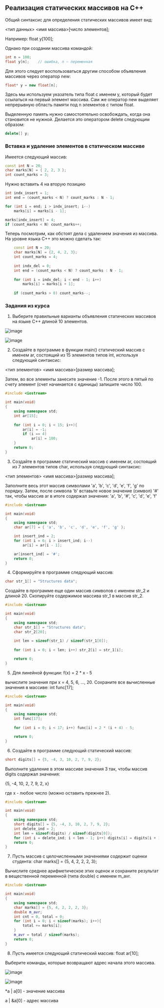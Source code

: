 ## Реализация статических массивов на C++

Общий синтаксис для определения статических массивов имеет вид:

<тип данных> <имя массива>[число элементов];

Например: float y[100];

Однако при создании массива командой:

```c++
int n = 100;
float y[n];    // ошибка, n – переменная
```

Для этого следует воспользоваться другим способом объявления массивов через оператор new:

```c++
float* y = new float[n];
```

Здесь мы используем указатель типа float с именем y, который будет ссылаться на первый элемент массива. Сам же оператор new выделяет непрерывную область памяти под n
элементов с типом float.

Выделенную память нужно самостоятельно освобождать, когда она становится не нужной. Делается это оператором delete следующим образом:

```c++
delete[] y;
```

### Вставка и удаление элементов в статическом массиве

Имеется следующий массив:

```c++
const int N = 20;
char marks[N] = { 2, 2, 3 };
int count_marks = 3;
```

Нужно вставить 4 на вторую позицию

```c++
int indx_insert = 1;
int end = (count_marks < N) ? count_marks : N - 1;

for (int i = end; i > indx_insert; i--)
    marks[i] = marks[i - 1];

marks[indx_insert] = 4;
if (count_marks < N) count_marks++;
```

Теперь посмотрим, как обстоят дела с удалением значения из массива. На уровне языка С++ это можно сделать так:

```c++
    const int N = 20;
    char marks[N] = {2, 4, 2, 3};
    int count_marks = 4;
 
    int indx_del = 0;
    int end = (count_marks < N) ? count_marks : N - 1;
 
    for (int i = indx_del; i < end - 1; i++)
        marks[i] = marks[i + 1];
 
    if (count_marks > 0) count_marks--;
```

### Задания из курса

1. Выберите правильные варианты объявления статических массивов на языке С++ длиной 10 элементов.

![image](https://user-images.githubusercontent.com/124737857/227633187-ef7e4eb0-640d-47a4-98c9-ae633b69571d.png)

![image](https://user-images.githubusercontent.com/124737857/227633278-66a41ada-1c78-4c81-8ffc-6d15ddfbd647.png)

2. Создайте в программе в функции main() статический массив с именем ar, состоящий из 15 элементов типов int, используя следующий синтаксис:

<тип элементов> <имя массива>[размер массива];

Затем, во все элементы занесите значение -1. После этого в пятый по счету элемент (счет начинается с единицы) запишите число 100.

```c++ 
#include <iostream>

int main(void)
{
    using namespace std;
    int ar[15];
    
    for (int i = 0; i < 15; i++){
        ar[i] = -1;
        if (i == 4)
            ar[i] = 100;
    }
    return 0;
}
```

3. Создайте в программе статический массив с именем ar, состоящий из 7 элементов типов char, используя следующий синтаксис:

<тип элементов> <имя массива>[размер массива];

Заполните весь этот массив символами 'a', 'b', 'c', 'd', 'e', 'f', 'g' по порядку. Затем, после символа 'b' вставьте новое значение (символ) '#' так, чтобы массив 
ar в итоге содержал значения: 'a', 'b', '#', 'c', 'd', 'e', 'f'

```c++
#include <iostream>

int main(void)
{
    using namespace std;
    char ar[7] = { 'a', 'b', 'c', 'd', 'e', 'f', 'g' };

    int insert_ind = 2;
    for (int i = 6; i > insert_ind; i--)
        ar[i] = ar[i - 1];

    ar[insert_ind] = '#';
    return 0;
}
```

4. Сформируйте в программе следующий массив:

```c++
char str_1[] = "Structures data";
```

Создайте в программе еще один массив символов с именем str_2 и длиной 20. Скопируйте содержимое массива str_1 в массив str_2.

```c++
#include <iostream>

int main(void)
{
    using namespace std;
    char str_1[] = "Structures data";
    char str_2[20];
    
    int len = sizeof(str_1) / sizeof(str_1[0]);
    
    for (int i = 0; i < len; i++) str_2[i] = str_1[i];

    return 0;
}
```

5. Для линейной функции: f(x) = 2 * x - 5

вычислите значения при x = 4, 5, 6, ..., 20. Сохраните все вычисленные значения в массиве: int func[17];

```c++
#include <iostream>

int main(void)
{
    using namespace std;
    int func[17];
    
    for (int i = 0; i < 17; i++) func[i] = 2 * (i + 4) - 5;

    return 0;
}
```

6. Создайте в программе следующий статический массив:

```c++
short digits[] = {5, -4, 3, 10, 2, 7, 9, 2};
```

Выполните удаление в этом массиве значения 3 так, чтобы массив digits содержал значения:

{5, -4, 10, 2, 7, 9, 2, x}

где x - любое число (можно оставить прежнее 2).

```c++
#include <iostream>

int main(void)
{
    using namespace std;
    short digits[] = {5, -4, 3, 10, 2, 7, 9, 2};
    int delete_ind = 2;
    int len = sizeof(digits) / sizeof(digits[0]);
    for (int i = delete_ind; i < len - 1; i++) digits[i] = digits[i + 1];
    return 0;
}
```

7. Пусть массив с целочисленными значениями содержит оценки студента:  char marks[] = {5, 4, 2, 2, 2, 3};

Вычислите среднее арифметическое этих оценок и сохраните результат в вещественной переменной (типа double) с именем m_avr.

```c++
#include <iostream>

int main(void)
{
    using namespace std;
    char marks[] = {5, 4, 2, 2, 2, 3};
    double m_avr;
    int cnt = 0, total = 0;
    for (int i = 0; i < sizeof(marks); i++){
        total += marks[i];
    }
    m_avr = total / sizeof(marks);
    return 0;
}
```

8. Пусть имеется следующий статический массив:  float ar[10];

Выберите команды, которые возвращают адрес начала этого массива.

![image](https://user-images.githubusercontent.com/124737857/227643085-9e2949df-9456-4cf5-a158-7b9e232054bd.png)

![image](https://user-images.githubusercontent.com/124737857/227643279-fe94d542-56c9-4335-82dc-9377f7e9b241.png)

*a | a[0] - значение массива

a | &a[0] - адрес массива
